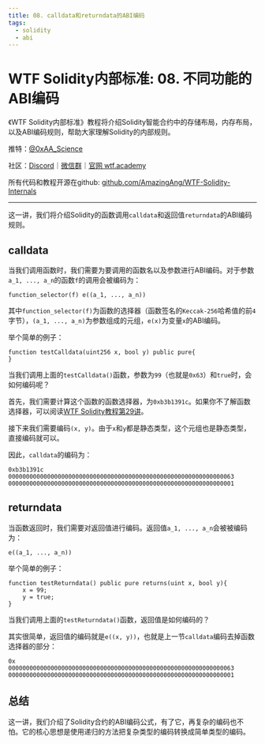 ```yaml
---
title: 08. calldata和returndata的ABI编码
tags:
  - solidity
  - abi
---
```


# WTF Solidity内部标准: 08. 不同功能的ABI编码

《WTF Solidity内部标准》教程将介绍Solidity智能合约中的存储布局，内存布局，以及ABI编码规则，帮助大家理解Solidity的内部规则。

推特：[@0xAA_Science](https://twitter.com/0xAA_Science)

社区：[Discord](https://discord.gg/5akcruXrsk)｜[微信群](https://docs.google.com/forms/d/e/1FAIpQLSe4KGT8Sh6sJ7hedQRuIYirOoZK_85miz3dw7vA1-YjodgJ-A/viewform?usp=sf_link)｜[官网 wtf.academy](https://wtf.academy)

所有代码和教程开源在github: [github.com/AmazingAng/WTF-Solidity-Internals](https://github.com/AmazingAng/WTF-Solidity-Internals)

-----

这一讲，我们将介绍Solidity的函数调用`calldata`和返回值`returndata`的ABI编码规则。

## calldata

当我们调用函数时，我们需要为要调用的函数名以及参数进行ABI编码。对于参数`a_1, ..., a_n`的函数`f`的调用会被编码为：

```
function_selector(f) e((a_1, ..., a_n))
```

其中`function_selector(f)`为函数的选择器（函数签名的`Keccak-256`哈希值的前`4`字节），`(a_1, ..., a_n)`为参数组成的元组，`e(x)`为变量`x`的ABI编码。

举个简单的例子：

```solidity
function testCalldata(uint256 x, bool y) public pure{
}
```

当我们调用上面的`testCalldata()`函数，参数为`99`（也就是`0x63`）和`true`时，会如何编码呢？

首先，我们需要计算这个函数的函数选择器，为`0xb3b1391c`。如果你不了解函数选择器，可以阅读[WTF Solidity教程第29讲](https://www.wtf.academy/solidity-advanced/Selector/)。

接下来我们需要编码`(x, y)`。由于`x`和`y`都是静态类型，这个元组也是静态类型，直接编码就可以。

因此，`calldata`的编码为：

```
0xb3b1391c
0000000000000000000000000000000000000000000000000000000000000063
0000000000000000000000000000000000000000000000000000000000000001
```

## returndata

当函数返回时，我们需要对返回值进行编码。返回值`a_1, ..., a_n`会被被编码为：

```
e((a_1, ..., a_n))
```

举个简单的例子：

```solidity
function testReturndata() public pure returns(uint x, bool y){
    x = 99;
    y = true;
}
```

当我们调用上面的`testReturndata()`函数，返回值是如何编码的？

其实很简单，返回值的编码就是`e((x, y))`，也就是上一节`calldata`编码去掉函数选择器的部分：

```
0x
0000000000000000000000000000000000000000000000000000000000000063
0000000000000000000000000000000000000000000000000000000000000001
```

## 总结

这一讲，我们介绍了Solidity合约的ABI编码公式，有了它，再复杂的编码也不怕。它的核心思想是使用递归的方法把复杂类型的编码转换成简单类型的编码。